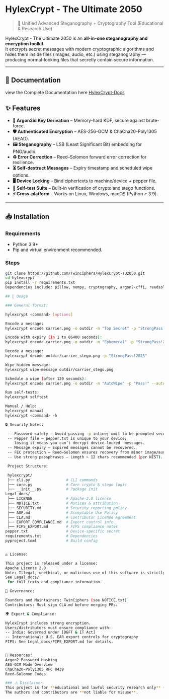# HylexCrypt - The Ultimate 2050

> 🔐 Unified Advanced Steganography + Cryptography Tool (Educational & Research Use)

HylexCrypt - The Ultimate 2050 is an **all-in-one steganography and encryption toolkit**.  
It encrypts secret messages with modern cryptographic algorithms and hides them inside files (images, audio, etc.) using steganography — producing normal-looking files that secretly contain secure information.

---
## 📖 Documentation
view the Complete Documentation here [HylexCrypt-Docs](https://hackmd.io/@hylexcrypt-tu2050/SkRnM51ogl)

## ✨ Features

- **🔑 Argon2id Key Derivation** – Memory-hard KDF, secure against brute-force.
- **🛡️ Authenticated Encryption** – AES-256-GCM & ChaCha20-Poly1305 (AEAD).
- **🖼️ Steganography** – LSB (Least Significant Bit) embedding for PNG/audio.
- **♻️ Error Correction** – Reed–Solomon forward error correction for resilience.
- **⏳ Self-destruct Messages** – Expiry timestamp and scheduled wipe options.
- **🖥️ Device Locking** – Bind ciphertexts to machine/device + pepper file.
- **🧪 Self-test Suite** – Built-in verification of crypto and stego functions.
- **⚡ Cross-platform** – Works on Linux, Windows, macOS (Python ≥ 3.9).

---

## 📥 Installation

### Requirements
- Python 3.9+
- Pip and virtual environment recommended.

### Steps
```bash
git clone https://github.com/TwinCiphers/HylexCrypt-TU2050.git
cd hylexcrypt
pip install -r requirements.txt
Dependencies include: pillow, numpy, cryptography, argon2-cffi, reedsolo, scipy, soundfile, psutil, colorama.

## 🚀 Usage

### General format:

hylexcrypt <command> [options]

Encode a message: 
hylexcrypt encode carrier.png -o outdir -m "Top Secret" -p "StrongPass!2025"

Encode with expiry (in 1 to 86400 seconds):
hylexcrypt encode carrier.png -o outdir -m "Ephemeral" -p "StrongPass!2025" --expire 60

Decode a message:
hylexcrypt decode outdir/carrier_stego.png -p "StrongPass!2025"

Wipe hidden message:
hylexcrypt wipe-message outdir/carrier_stego.png

Schedule a wipe (after 120 seconds):
hylexcrypt encode carrier.png -o outdir -m "AutoWipe" -p "Pass!" --autowipe 120

Run self-tests:
hylexcrypt selftest

Manual / Help:
hylexcrypt manual
hylexcrypt <command> -h

🔒 Security Notes:

 -- Password safety – Avoid passing -p inline; omit to be prompted securely.
 -- Pepper file – pepper.txt is unique to your device; 
    losing it means you can’t decrypt device-locked  messages.
 -- Message expiry – Expired messages cannot be recovered.
 -- FEC protection – Reed–Solomon ensures recovery from minor image/audio corruption.
 -- Use strong passphrases – Length > 12 chars recommended (per NIST).

 Project Structure:

 hylexcrypt/
 ├── cli.py                # CLI commands
 ├── core.py               # Core crypto & stego logic
 ├── __init__.py           # Package init
Legal_docs/
 ├── LICENSE               # Apache-2.0 license
 ├── NOTICE.txt            # Notices & attribution
 ├── SECURITY.md           # Security reporting policy
 ├── AUP.md                # Acceptable Use Policy
 ├── CLA.md                # Contributor License Agreement
 ├── EXPORT_COMPLIANCE.md  # Export control info
 ├── FIPS_EXPORT.md        # FIPS compliance notes
pepper.txt                 # Device-specific secret 
requirements.txt           # Dependencies
pyproject.toml             # Build config


⚖️ License:

This project is released under a license:
Apache License 2.0
Note: Illegal, unethical, or malicious use of this software is strictly prohibited.
See Legal_docs/
 for full texts and compliance information.

👥 Governance:

Founders and Maintainers: TwinCiphers (see NOTICE.txt)
Contributors: Must sign CLA.md before merging PRs.

🌍 Export & Compliance:

HylexCrypt includes strong encryption.
Users/distributors must ensure compliance with:
-- India: Governed under [DGFT & IT Act]
-- International: U.S. EAR export controls for cryptography
FIPS: See Legal_docs/FIPS_EXPORT.md for details.


📖 Resources:
Argon2 Password Hashing
AES-GCM Mode Overview
ChaCha20-Poly1305 RFC 8439
Reed–Solomon Codes

### ⚠️ Disclaimer  
This project is for **educational and lawful security research only** (as this is the starting phase).  
The authors and contributors are **not liable for misuse**.
